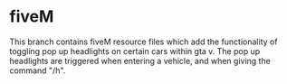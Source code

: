# fiveM
This branch contains fiveM resource files which add the functionality of toggling pop up headlights on certain cars within gta v. 
The pop up headlights are triggered when entering a vehicle, and when giving the command "/h".
